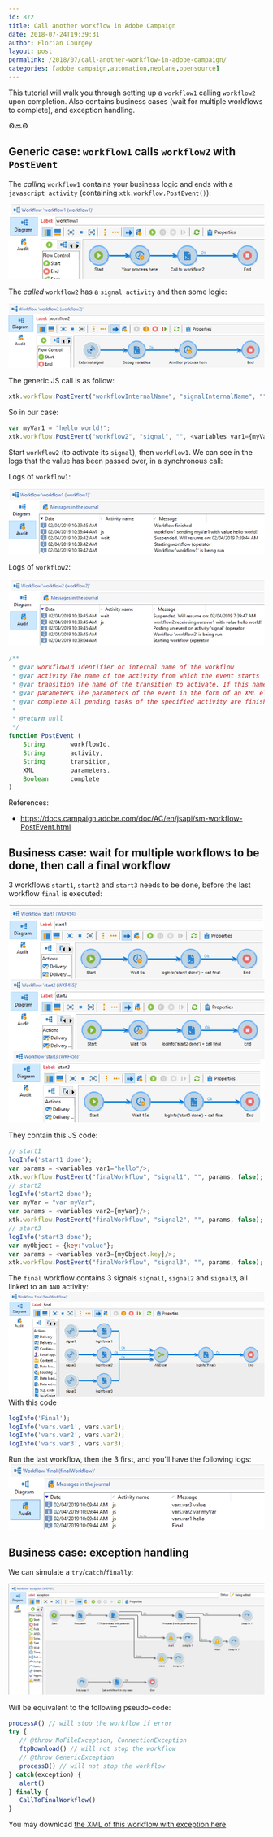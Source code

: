 ```yaml
---
id: 872
title: Call another workflow in Adobe Campaign
date: 2018-07-24T19:39:31
author: Florian Courgey
layout: post
permalink: /2018/07/call-another-workflow-in-adobe-campaign/
categories: [adobe campaign,automation,neolane,opensource]
---
```

This tutorial will walk you through setting up a `workflow1` calling `workflow2` upon completion. Also contains business cases (wait for multiple workflows to complete), and exception handling.
<p class="text-center">⚙️🔜⚙️</p>
<!--more-->

## Generic case: `workflow1` calls `workflow2` with `PostEvent`

The *calling* `workflow1` contains your business logic and ends with a `javascript activity` (containing `xtk.workflow.PostEvent()`):

![](/assets/images/2019/01/adobe-campaign-call-workflow-postevent-workflow1.jpg)

The *called* `workflow2` has a `signal activity` and then some logic:

![](/assets/images/2019/01/adobe-campaign-call-workflow-postevent-workflow2.jpg)

The generic JS call is as follow:
```js
xtk.workflow.PostEvent("workflowInternalName", "signalInternalName", "", <variables/>, false);
```

So in our case:
```js
var myVar1 = "hello world!";
xtk.workflow.PostEvent("workflow2", "signal", "", <variables var1={myVar1}/>, false);
```

Start `workflow2` (to activate its `signal`), then `workflow1`. We can see in the logs that the value has been passed over, in a synchronous call:

Logs of `workflow1`:

![](/assets/images/2019/01/adobe-campaign-call-workflow-postevent-workflow1-audit-logs.jpg)

Logs of `workflow2`:

![](/assets/images/2019/01/adobe-campaign-call-workflow-postevent-workflow2-audit-logs.jpg)

```js
/**
 * @var workflowId Identifier or internal name of the workflow
 * @var activity The name of the activity from which the event starts
 * @var transition The name of the transition to activate. If this name is empty, the event will be issued on the first valid transition (expiry type events are ignored). 
 * @var parameters The parameters of the event in the form of an XML element. The name of the element must be variables. If you do not want to pass a variable, you can use an empty element <variables/> or an empty string "".
 * @var complete All pending tasks of the specified activity are finished
 *
 * @return null
 */
function PostEvent (
    String       workflowId,
    String       activity,
    String       transition,
    XML          parameters,
    Boolean      complete
)
```
 
 References:
 - https://docs.campaign.adobe.com/doc/AC/en/jsapi/sm-workflow-PostEvent.html
 
 ## Business case: wait for multiple workflows to be done, then call a final workflow
 
 3 workflows `start1`, `start2` and `start3` needs to be done, before the last workflow `final` is executed:
 
 ![](/assets/images/2019/01/adobe-campaign-call-workflow-postevent-multiple-123.jpg)
 
 They contain this JS code:
 ```js
 // start1  
logInfo('start1 done');  
var params = <variables var1="hello"/>;  
xtk.workflow.PostEvent("finalWorkflow", "signal1", "", params, false);  
// start2  
logInfo('start2 done');  
var myVar = "var myVar";  
var params = <variables var2={myVar}/>;  
xtk.workflow.PostEvent("finalWorkflow", "signal2", "", params, false);  
// start3  
logInfo('start3 done');  
var myObject = {key:"value"};  
var params = <variables var3={myObject.key}/>;  
xtk.workflow.PostEvent("finalWorkflow", "signal3", "", params, false);  
 ```
 
 The `final` workflow contains 3 signals `signal1`, `signal2` and `signal3`, all linked to an `AND` activity:
 ![](/assets/images/2019/01/adobe-campaign-call-workflow-postevent-multiple-final.jpg)
 With this code
 ```js
logInfo('Final');
logInfo('vars.var1', vars.var1);
logInfo('vars.var2', vars.var2);
logInfo('vars.var3', vars.var3);
 ```
 

 Run the last workflow, then the 3 first, and you'll have the following logs:
 ![](/assets/images/2019/01/adobe-campaign-call-workflow-postevent-multiple-logs.jpg)
 
 ## Business case: exception handling
 We can simulate a `try`/`catch`/`finally`:
 
 ![](/assets/images/2019/01/adobe-campaign-call-workflow-with-errors-exception.jpg)
 
 Will be equivalent to the following pseudo-code:
 ```js
 processA() // will stop the workflow if error
 try {
    // @throw NoFileException, ConnectionException
    ftpDownload() // will not stop the workflow
    // @throw GenericException
    processB() // will not stop the workflow
} catch(exception) {
    alert()
} finally {
    CallToFinalWorkflow()
}
 ```
 
 You may download [the XML of this workflow with exception here](/assets/adobe-campaign/workflow-with-exception.xml)
 
 
